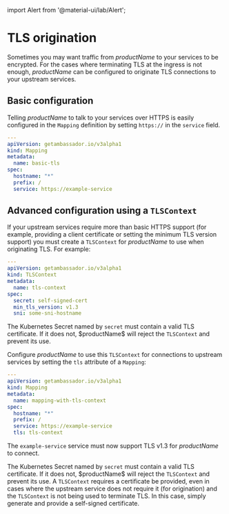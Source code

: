 import Alert from '@material-ui/lab/Alert';

# TLS origination

Sometimes you may want traffic from $productName$ to your services to be encrypted. For the cases where terminating TLS at the ingress is not enough, $productName$ can be configured to originate TLS connections to your upstream services.

## Basic configuration

Telling $productName$ to talk to your services over HTTPS is easily configured in the `Mapping` definition by setting `https://` in the `service` field.

```yaml
---
apiVersion: getambassador.io/v3alpha1
kind: Mapping
metadata:
  name: basic-tls
spec:
  hostname: "*"
  prefix: /
  service: https://example-service
```

## Advanced configuration using a `TLSContext`

If your upstream services require more than basic HTTPS support (for example, providing a client certificate or
setting the minimum TLS version support) you must create a `TLSContext` for $productName$ to use when
originating TLS. For example:

```yaml
---
apiVersion: getambassador.io/v3alpha1
kind: TLSContext
metadata:
  name: tls-context
spec:
  secret: self-signed-cert
  min_tls_version: v1.3
  sni: some-sni-hostname
```
<Alert severity="warning">
  The Kubernetes Secret named by <code>secret</code> must contain a valid TLS certificate.
  If it does not, $productName$ will reject the <code>TLSContext</code> and prevent its use.
</Alert>

Configure $productName$ to use this `TLSContext` for connections to upstream services by setting the `tls` attribute of a `Mapping`:

```yaml
---
apiVersion: getambassador.io/v3alpha1
kind: Mapping
metadata:
  name: mapping-with-tls-context
spec:
  hostname: "*"
  prefix: /
  service: https://example-service
  tls: tls-context
```

The `example-service` service must now support TLS v1.3 for $productName$ to connect.

<Alert severity="warning">
  The Kubernetes Secret named by <code>secret</code> must contain a valid TLS certificate.
  If it does not, $productName$ will reject the <code>TLSContext</code> and prevent its use.
</Alert>

<Alert severity="warning">
  A <code>TLSContext</code> requires a certificate be provided, even in cases where the upstream
  service does not require it (for origination) and the <code>TLSContext</code> is not being used
  to terminate TLS. In this case, simply generate and provide a self-signed certificate.
</Alert>
